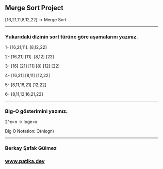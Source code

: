## Merge Sort Project

[16,21,11,8,12,22] -> Merge Sort
***

### Yukarıdaki dizinin sort türüne göre aşamalarını yazınız.

1- [16,21,11].  [8,12,22]

2- [16,21] [11].  [8,12] [22]

3- [16] [21] [11] [8] [12] [22]

4- [16,21] [8,11] [12,22]

5- [8,11,16,21] [12,22]

6- [8,11,12,16,21,22]
***

### Big-O gösterimini yazınız.

2^x=n -> logn=x

Big O Notation: O(nlogn)
***

### Berkay Şafak Gülmez

### www.patika.dev





